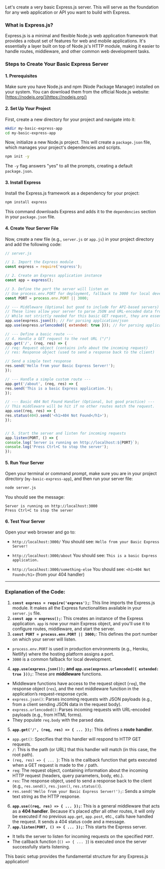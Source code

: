 Let's create a very basic Express.js server. This will serve as the foundation for any web application or API you want
to build with Express.

### What is Express.js?
Express.js is a minimal and flexible Node.js web application framework that provides a robust set of features for web
and mobile applications. It's essentially a layer built on top of Node.js's HTTP module, making it easier to handle
routes, middleware, and other common web development tasks.

### Steps to Create Your Basic Express Server

#### 1. Prerequisites
Make sure you have Node.js and npm (Node Package Manager) installed on your system. You can download them from the
official Node.js website: [https://nodejs.org/](https://nodejs.org/)

#### 2. Set Up Your Project

First, create a new directory for your project and navigate into it:

```bash
mkdir my-basic-express-app
cd my-basic-express-app
```

Now, initialize a new Node.js project. This will create a `package.json` file, which manages your project's dependencies
and scripts.

```bash
npm init -y
```
The `-y` flag answers "yes" to all the prompts, creating a default `package.json`.

#### 3. Install Express

Install the Express.js framework as a dependency for your project:

```bash
npm install express
```
This command downloads Express and adds it to the `dependencies` section in your `package.json` file.

#### 4. Create Your Server File

Now, create a new file (e.g., `server.js` or `app.js`) in your project directory and add the following code:

```javascript
// server.js

// 1. Import the Express module
const express = require('express');

// 2. Create an Express application instance
const app = express();

// 3. Define the port the server will listen on
// Use process.env.PORT for deployment, fallback to 3000 for local development
const PORT = process.env.PORT || 3000;

// --- Middleware (Optional but good to include for API-based servers) ---
// These lines allow your server to parse JSON and URL-encoded data from incoming requests.
// While not strictly needed for this basic GET request, they are essential for POST/PUT requests.
app.use(express.json()); // For parsing application/json
app.use(express.urlencoded({ extended: true })); // For parsing application/x-www-form-urlencoded

// --- Define a basic route ---
// 4. Handle a GET request to the root URL ("/")
app.get('/', (req, res) => {
// req: Request object (contains info about the incoming request)
// res: Response object (used to send a response back to the client)

// Send a simple text response
res.send('Hello from your Basic Express Server!');
});

// --- Handle a simple custom route ---
app.get('/about', (req, res) => {
res.send('This is a basic Express application.');
});

// --- Basic 404 Not Found Handler (Optional, but good practice) ---
// This middleware will be hit if no other routes match the request.
app.use((req, res) => {
res.status(404).send('<h1>404 Not Found</h1>');
});


// 5. Start the server and listen for incoming requests
app.listen(PORT, () => {
console.log(`Server is running on http://localhost:${PORT}`);
console.log('Press Ctrl+C to stop the server');
});
```

#### 5. Run Your Server

Open your terminal or command prompt, make sure you are in your project directory (`my-basic-express-app`), and then run
your server file:

```bash
node server.js
```

You should see the message:

```
Server is running on http://localhost:3000
Press Ctrl+C to stop the server
```

#### 6. Test Your Server

Open your web browser and go to:

* `http://localhost:3000/`
You should see: `Hello from your Basic Express Server!`

* `http://localhost:3000/about`
You should see: `This is a basic Express application.`

* `http://localhost:3000/something-else`
You should see: `<h1>404 Not Found</h1>` (from your 404 handler)

---

### Explanation of the Code:

1. **`const express = require('express');`**: This line imports the Express.js module. It makes all the Express
functionalities available in your `server.js` file.
2. **`const app = express();`**: This creates an instance of the Express application. `app` is now your main Express
object, and you'll use it to configure routes, middleware, and start the server.
3. **`const PORT = process.env.PORT || 3000;`**: This defines the port number on which your server will listen.
* `process.env.PORT` is used in production environments (e.g., Heroku, Netlify) where the hosting platform assigns a
port.
* `3000` is a common fallback for local development.
4. **`app.use(express.json());` and `app.use(express.urlencoded({ extended: true }));`**: These are **middleware**
functions.
* Middleware functions have access to the request object (`req`), the response object (`res`), and the next middleware
function in the application’s request-response cycle.
* `express.json()`: Parses incoming requests with JSON payloads (e.g., from a client sending JSON data in the request
body).
* `express.urlencoded()`: Parses incoming requests with URL-encoded payloads (e.g., from HTML forms).
* They populate `req.body` with the parsed data.
5. **`app.get('/', (req, res) => { ... });`**: This defines a **route handler**.
* `app.get()`: Specifies that this handler will respond to HTTP GET requests.
* `/`: This is the path (or URL) that this handler will match (in this case, the root path).
* `(req, res) => { ... }`: This is the callback function that gets executed when a GET request is made to the `/` path.
* `req`: The request object, containing information about the incoming HTTP request (headers, query parameters, body,
etc.).
* `res`: The response object, used to send a response back to the client (e.g., `res.send()`, `res.json()`,
`res.status()`).
* `res.send('Hello from your Basic Express Server!');`: Sends a simple text string as the HTTP response.
6. **`app.use((req, res) => { ... });`**: This is a general middleware that acts as a **404 handler**. Because it's
placed *after* all other routes, it will only be executed if no previous `app.get`, `app.post`, etc., calls have handled
the request. It sends a 404 status code and a message.
7. **`app.listen(PORT, () => { ... });`**: This starts the Express server.
* It tells the server to listen for incoming requests on the specified `PORT`.
* The callback function (`() => { ... }`) is executed once the server successfully starts listening.

This basic setup provides the fundamental structure for any Express.js application!